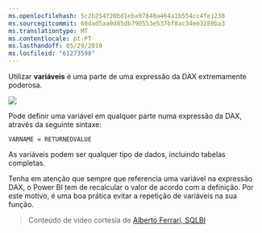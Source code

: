 ```yaml
---
ms.openlocfilehash: 5c2b254f20bd1eba97840a464a1b554cc4fe1238
ms.sourcegitcommit: 60dad5aa0d85db790553e537bf8ac34ee3289ba3
ms.translationtype: MT
ms.contentlocale: pt-PT
ms.lasthandoff: 05/29/2019
ms.locfileid: "61273598"
---
```

Utilizar **variáveis** é uma parte de uma expressão da DAX extremamente poderosa.

![](media/7-4-dax-expressions/dax-variables_1.png)

Pode definir uma variável em qualquer parte numa expressão da DAX, através da seguinte sintaxe:

    VARNAME = RETURNEDVALUE

As variáveis podem ser qualquer tipo de dados, incluindo tabelas completas.

Tenha em atenção que sempre que referencia uma variável na expressão DAX, o Power BI tem de recalcular o valor de acordo com a definição. Por este motivo, é uma boa prática evitar a repetição de variáveis na sua função.

> Conteúdo de vídeo cortesia de [Alberto Ferrari, SQLBI](http://www.sqlbi.com/learning-dax)
> 
> 

